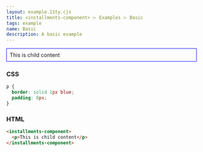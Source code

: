 ```yaml
---
layout: example.11ty.cjs
title: <installments-component> ⌲ Examples ⌲ Basic
tags: example
name: Basic
description: A basic example
---
```


<style>
  installments-component p {
    border: solid 1px blue;
    padding: 8px;
  }
</style>
<installments-component>
  <p>This is child content</p>
</installments-component>

<h3>CSS</h3>

```css
p {
  border: solid 1px blue;
  padding: 8px;
}
```

<h3>HTML</h3>

```html
<installments-component>
  <p>This is child content</p>
</installments-component>
```
